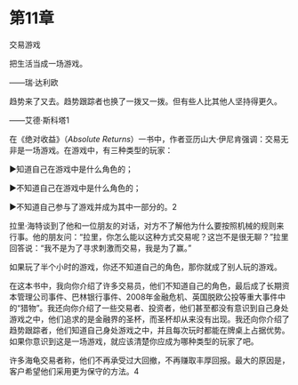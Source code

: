 # 第11章  
交易游戏

把生活当成一场游戏。

——瑞·达利欧

趋势来了又去。趋势跟踪者也换了一拨又一拨。但有些人比其他人坚持得更久。

——艾德·斯科塔1

在《绝对收益》（_Absolute Returns_）一书中，作者亚历山大·伊尼肯强调：交易无非是一场游戏。在游戏中，有三种类型的玩家：

►知道自己在游戏中是什么角色的；

►不知道自己在游戏中是什么角色的；

►不知道自己参与了游戏并成为其中一部分的。2

拉里·海特谈到了他和一位朋友的对话，对方不了解他为什么要按照机械的规则来行事。他的朋友问：“拉里，你怎么能以这种方式交易呢？这岂不是很无聊？”拉里回答说：“我不是为了寻求刺激而交易，我是为了赢。”

如果玩了半个小时的游戏，你还不知道自己的角色，那你就成了别人玩的游戏。

在这本书中，我向你介绍了许多交易员，他们不知道自己的角色，最后成了长期资本管理公司事件、巴林银行事件、2008年金融危机、英国脱欧公投等重大事件中的“猎物”。我还向你介绍了一些交易者、投资者，他们甚至都没有意识到自己身处游戏之中，他们追求的是金融界的圣杯，而圣杯却从来没有出现。我还向你介绍了趋势跟踪者，他们知道自己身处游戏之中，并且每次玩时都能在牌桌上占据优势。如果你意识到这是一场游戏，就应该清楚你应成为哪种类型的玩家了吧。

许多海龟交易者称，他们不再承受过大回撤，不再赚取丰厚回报。最大的原因是，客户希望他们采用更为保守的方法。4